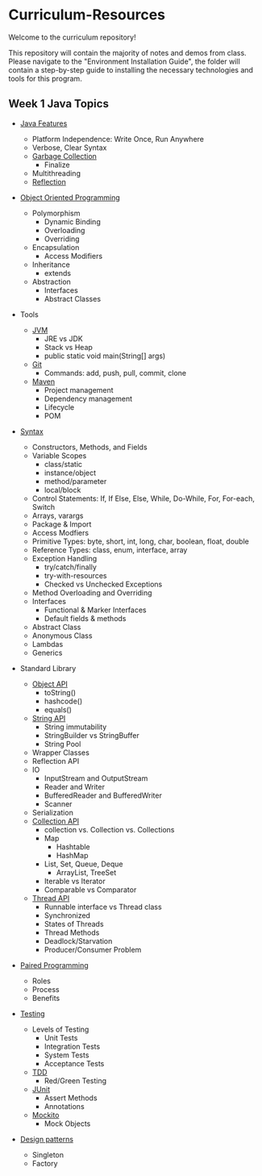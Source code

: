 
# Curriculum-Resources

Welcome to the curriculum repository!

This repository will contain the majority of notes and demos from class. Please navigate to the "Environment Installation Guide", the folder will contain a step-by-step guide to installing the necessary technologies and tools for this program.

## Week 1 Java Topics

- [Java Features](https://docs.oracle.com/javase/specs/jls/se8/html/jls-1.html)
  - Platform Independence: Write Once, Run Anywhere
  - Verbose, Clear Syntax
  - [Garbage Collection](https://www.oracle.com/webfolder/technetwork/tutorials/obe/java/gc01/index.html)
    - Finalize
  - Multithreading
  - [Reflection](https://docs.oracle.com/javase/tutorial/reflect/index.html)

- [Object Oriented Programming](https://www.w3schools.com/java/java_oop.asp)
  - Polymorphism
    - Dynamic Binding
    - Overloading
    - Overriding
  - Encapsulation
    - Access Modifiers
  - Inheritance
    - extends
  - Abstraction
    - Interfaces
    - Abstract Classes

- Tools
  - [JVM](https://docs.oracle.com/javase/specs/jvms/se8/html/jvms-0-preface8.html)
    - JRE vs JDK
    - Stack vs Heap
    - public static void main(String[] args)
  - [Git](https://guides.github.com/introduction/git-handbook/)
    - Commands: add, push, pull, commit, clone
  - [Maven](https://maven.apache.org/what-is-maven.html)
    - Project management
    - Dependency management
    - Lifecycle
    - POM

- [Syntax](https://www.tutorialspoint.com/java/index.htm)
  - Constructors, Methods, and Fields
  - Variable Scopes
    - class/static
    - instance/object
    - method/parameter
    - local/block
  - Control Statements: If, If Else, Else, While, Do-While, For, For-each, Switch
  - Arrays, varargs
  - Package & Import
  - Access Modfiers
  - Primitive Types: byte, short, int, long, char, boolean, float, double
  - Reference Types: class, enum, interface, array
  - Exception Handling
    - try/catch/finally
    - try-with-resources
    - Checked vs Unchecked Exceptions
  - Method Overloading and Overriding
  - Interfaces
    - Functional & Marker Interfaces
    - Default fields & methods
  - Abstract Class
  - Anonymous Class
  - Lambdas
  - Generics

- Standard Library
  - [Object API](https://docs.oracle.com/javase/7/docs/api/java/lang/Object.html)
    - toString()
    - hashcode()
    - equals()
  - [String API](https://docs.oracle.com/javase/7/docs/api/java/lang/String.html)
    - String immutability
    - StringBuilder vs StringBuffer
    - String Pool
  - Wrapper Classes
  - Reflection API
  - IO
    - InputStream and OutputStream
    - Reader and Writer
    - BufferedReader and BufferedWriter
    - Scanner
  - Serialization
  - [Collection API](https://dzone.com/articles/an-introduction-to-the-java-collections-framework)
    - collection vs. Collection vs. Collections
    - Map
      - Hashtable
      - HashMap
    - List, Set, Queue, Deque
      - ArrayList, TreeSet
    - Iterable vs Iterator
    - Comparable vs Comparator
  - [Thread API](https://docs.oracle.com/javase/tutorial/essential/concurrency/index.html)
    - Runnable interface vs Thread class
    - Synchronized
    - States of Threads
    - Thread Methods
    - Deadlock/Starvation
    - Producer/Consumer Problem

- [Paired Programming](https://stackify.com/pair-programming-advantages/)
  - Roles
  - Process
  - Benefits

- [Testing](https://www.softwaretestingmaterial.com/software-testing/)
  - Levels of Testing
    - Unit Tests
    - Integration Tests
    - System Tests
    - Acceptance Tests
  - [TDD](https://hackernoon.com/introduction-to-test-driven-development-tdd-61a13bc92d92)
    - Red/Green Testing
  - [JUnit](https://github.com/junit-team/junit4/wiki/Getting-started)
    - Assert Methods
    - Annotations
  - [Mockito](https://site.mockito.org/)
    - Mock Objects

- [Design patterns](https://www.javatpoint.com/design-patterns-in-java)
  - Singleton
  - Factory


